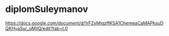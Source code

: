# diplomSuleymanov
https://docs.google.com/document/d/1rFZxMigzffKSA1ChemeaCaMAPksuDQKHyaSur_qMjIQ/edit?tab=t.0
